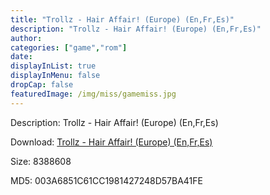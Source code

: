 ```yaml
---
title: "Trollz - Hair Affair! (Europe) (En,Fr,Es)"
description: "Trollz - Hair Affair! (Europe) (En,Fr,Es)"
author: 
categories: ["game","rom"]
date: 
displayInList: true
displayInMenu: false
dropCap: false
featuredImage: /img/miss/gamemiss.jpg
---
```


Description: Trollz - Hair Affair! (Europe) (En,Fr,Es)

Download: <a style="text-decoration:underline;" href="https://mega.nz/#!iSww3aga!vSxcZIV4IrQQuj5VKE09tt4cHGphc4AUaAVhWphciEM" target = "_blank" rel = "nofollow" > Trollz - Hair Affair! (Europe) (En,Fr,Es)</a>

Size: 8388608

MD5: 003A6851C61CC1981427248D57BA41FE

